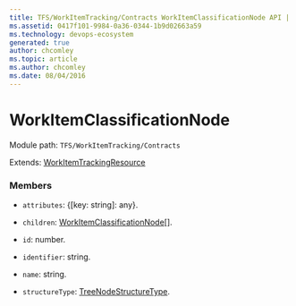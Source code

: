 ```yaml
---
title: TFS/WorkItemTracking/Contracts WorkItemClassificationNode API | Extensions for Azure DevOps Services
ms.assetid: 0417f101-9984-0a36-0344-1b9d02663a59
ms.technology: devops-ecosystem
generated: true
author: chcomley
ms.topic: article
ms.author: chcomley
ms.date: 08/04/2016
---
```


# WorkItemClassificationNode

Module path: `TFS/WorkItemTracking/Contracts`

Extends: [WorkItemTrackingResource](../../../TFS/WorkItemTracking/Contracts/WorkItemTrackingResource.md)

### Members

* `attributes`: {[key: string]: any}. 

* `children`: [WorkItemClassificationNode](../../../TFS/WorkItemTracking/Contracts/WorkItemClassificationNode.md)[]. 

* `id`: number. 

* `identifier`: string. 

* `name`: string. 

* `structureType`: [TreeNodeStructureType](../../../TFS/WorkItemTracking/Contracts/TreeNodeStructureType.md). 


